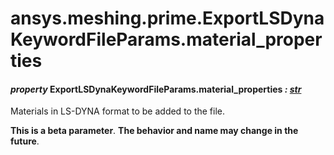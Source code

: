 # ansys.meshing.prime.ExportLSDynaKeywordFileParams.material_properties

<a id="ansys.meshing.prime.ExportLSDynaKeywordFileParams.material_properties"></a>

#### *property* ExportLSDynaKeywordFileParams.material_properties *: [str](https://docs.python.org/3.11/library/stdtypes.html#str)*

Materials in LS-DYNA format to be added to the file.

**This is a beta parameter**. **The behavior and name may change in the future**.

<!-- !! processed by numpydoc !! -->

